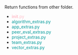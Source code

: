 Return functions from other folder.


* <font color=#FFC0CB>__init__.py</font>
* <font color=#099>algorithm_extras.py</font>
* <font color=#099>app_extras.py</font>
* <font color=#099>peer_eval_extras.py</font>
* <font color=#099>project_extras.py</font>
* <font color=#099>team_extras.py</font>
* <font color=#099>vector_extras.py</font>